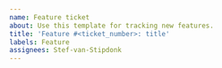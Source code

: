 ```yaml
---
name: Feature ticket
about: Use this template for tracking new features.
title: 'Feature #<ticket_number>: title'
labels: Feature
assignees: Stef-van-Stipdonk
---
```


# <Title>
\<Add a description>

# Requirements
\<Add a list of requirements>
